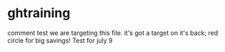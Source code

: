 # ghtraining
comment test 
we are targeting this file. it's got a target on it's back; red circle for big savings!
Test for july 9
